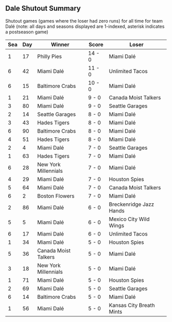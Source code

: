 ## Dale Shutout Summary



Shutout games (games where the loser had zero runs) for all time for team Dalé (note: all days and seasons displayed are 1-indexed, asterisk indicates a postseason game)


| Sea | Day | Winner | Score | Loser | 
| ------ |------ |------ |------ |------ |
| 1 | 17 | Philly Pies | 14 - 0 | Miami Dalé | 
| 6 | 42 | Miami Dalé | 11 - 0 | Unlimited Tacos | 
| 6 | 15 | Baltimore Crabs | 10 - 0 | Miami Dalé | 
| 1 | 21 | Miami Dalé | 9 - 0 | Canada Moist Talkers | 
| 3 | 80 | Miami Dalé | 9 - 0 | Seattle Garages | 
| 2 | 14 | Seattle Garages | 8 - 0 | Miami Dalé | 
| 3 | 43 | Hades Tigers | 8 - 0 | Miami Dalé | 
| 6 | 90 | Baltimore Crabs | 8 - 0 | Miami Dalé | 
| 4 | 51 | Hades Tigers | 8 - 0 | Miami Dalé | 
| 2 | 4 | Miami Dalé | 7 - 0 | Seattle Garages | 
| 1 | 63 | Hades Tigers | 7 - 0 | Miami Dalé | 
| 6 | 28 | New York Millennials | 7 - 0 | Miami Dalé | 
| 4 | 29 | Miami Dalé | 7 - 0 | Houston Spies | 
| 5 | 64 | Miami Dalé | 7 - 0 | Canada Moist Talkers | 
| 6 | 2 | Boston Flowers | 7 - 0 | Miami Dalé | 
| 2 | 86 | Miami Dalé | 6 - 0 | Breckenridge Jazz Hands | 
| 5 | 5 | Miami Dalé | 6 - 0 | Mexico City Wild Wings | 
| 6 | 17 | Miami Dalé | 6 - 0 | Unlimited Tacos | 
| 1 | 34 | Miami Dalé | 5 - 0 | Houston Spies | 
| 5 | 36 | Canada Moist Talkers | 5 - 0 | Miami Dalé | 
| 3 | 18 | New York Millennials | 5 - 0 | Miami Dalé | 
| 1 | 71 | Miami Dalé | 5 - 0 | Houston Spies | 
| 2 | 69 | Miami Dalé | 5 - 0 | Seattle Garages | 
| 6 | 14 | Baltimore Crabs | 5 - 0 | Miami Dalé | 
| 1 | 56 | Miami Dalé | 5 - 0 | Kansas City Breath Mints | 


